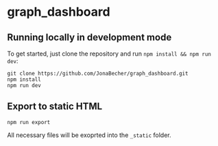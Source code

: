 # graph_dashboard
## Running locally in development mode

To get started, just clone the repository and run `npm install && npm run dev`:

    git clone https://github.com/JonaBecher/graph_dashboard.git
    npm install
    npm run dev
    
## Export to static HTML

    npm run export
    
All necessary files will be exoprted into the `_static` folder.  
